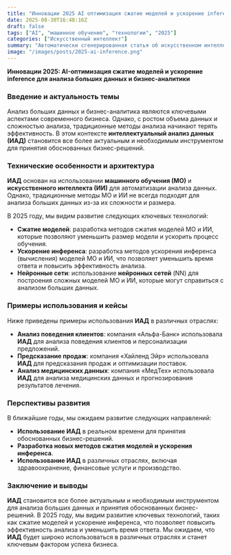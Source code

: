 ```yaml
---
title: "Инновации 2025 AI оптимизация сжатие моделей и ускорение inference для в анализе больших данных и бизнес аналитике"
date: 2025-08-30T16:48:16Z
draft: false
tags: ["AI", "машинное обучение", "технологии", "2025"]
categories: ["Искусственный интеллект"]
summary: "Автоматически сгенерированная статья об искусственном интеллекте"
image: "/images/posts/2025-ai-inference.png"
---
```

**Инновации 2025: AI-оптимизация сжатие моделей и ускорение inference для анализа больших данных и бизнес-аналитики**

### Введение и актуальность темы

Анализ больших данных и бизнес-аналитика являются ключевыми аспектами современного бизнеса. Однако, с ростом объема данных и сложностью анализа, традиционные методы анализа начинают терять эффективность. В этом контексте **интеллектуальный анализ данных (ИАД)** становится все более актуальным и необходимым инструментом для принятия обоснованных бизнес-решений.

### Технические особенности и архитектура

**ИАД** основан на использовании **машинного обучения (МО)** и **искусственного интеллекта (ИИ)** для автоматизации анализа данных. Однако, традиционные методы МО и ИИ не всегда подходят для анализа больших данных из-за их сложности и размера.

В 2025 году, мы видим развитие следующих ключевых технологий:

* **Сжатие моделей**: разработка методов сжатия моделей МО и ИИ, которые позволяют уменьшить размер модели и ускорить процесс обучения.
* **Ускорение инференса**: разработка методов ускорения инференса (вычисления) моделей МО и ИИ, что позволяет уменьшить время ответа и повысить эффективность анализа.
* **Нейронные сети**: использование **нейронных сетей** (NN) для построения сложных моделей МО и ИИ, которые могут справиться с анализом больших данных.

### Примеры использования и кейсы

Ниже приведены примеры использования **ИАД** в различных отраслях:

* **Анализ поведения клиентов**: компания «Альфа-Банк» использовала **ИАД** для анализа поведения клиентов и персонализации предложений.
* **Предсказание продаж**: компания «Хайленд Эйр» использовала **ИАД** для предсказания продаж и оптимизации поставок.
* **Анализ медицинских данных**: компания «МедТех» использовала **ИАД** для анализа медицинских данных и прогнозирования результатов лечения.

### Перспективы развития

В ближайшие годы, мы ожидаем развитие следующих направлений:

* **Использование ИАД** в реальном времени для принятия обоснованных бизнес-решений.
* **Разработка новых методов сжатия моделей и ускорения инференса**.
* **Использование ИАД** в различных отраслях, включая здравоохранение, финансовые услуги и производство.

### Заключение и выводы

**ИАД** становится все более актуальным и необходимым инструментом для анализа больших данных и принятия обоснованных бизнес-решений. В 2025 году, мы видим развитие ключевых технологий, таких как сжатие моделей и ускорение инференса, что позволяет повысить эффективность анализа и уменьшить время ответа. Мы ожидаем, что **ИАД** будет широко использоваться в различных отраслях и станет ключевым фактором успеха бизнеса.